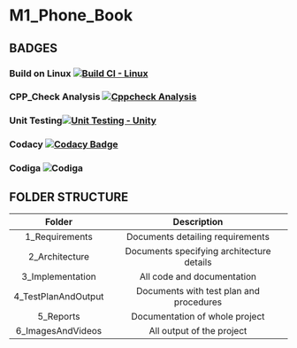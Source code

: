 # M1_Phone_Book

## BADGES

### Build on Linux [![Build CI - Linux](https://github.com/sridharankv/M1_Phone_Book/actions/workflows/c-cpp.yml/badge.svg)](https://github.com/sridharankv/M1_Phone_Book/actions/workflows/c-cpp.yml)
### CPP_Check Analysis [![Cppcheck Analysis](https://github.com/sridharankv/M1_Phone_Book/actions/workflows/cpp_check_analysis.yml/badge.svg)](https://github.com/sridharankv/M1_Phone_Book/actions/workflows/cpp_check_analysis.yml)
### Unit Testing[![Unit Testing - Unity](https://github.com/sridharankv/M1_Phone_Book/actions/workflows/unit_testing.yml/badge.svg)](https://github.com/sridharankv/M1_Phone_Book/actions/workflows/unit_testing.yml)
### Codacy [![Codacy Badge](https://app.codacy.com/project/badge/Grade/3af8c190618e4aa09646b6c24818721f)](https://www.codacy.com/gh/sridharankv/M1_Phone_Book/dashboard?utm_source=github.com&amp;utm_medium=referral&amp;utm_content=sridharankv/M1_Phone_Book&amp;utm_campaign=Badge_Grade)
### Codiga ![Codiga](https://api.codiga.io/project/32395/status/svg)
## FOLDER STRUCTURE
| Folder | Description | 
| :----: | :---------: |
| 1_Requirements | Documents detailing requirements |
| 2_Architecture | Documents specifying architecture details |
| 3_Implementation | All code and documentation |
| 4_TestPlanAndOutput | Documents with test plan and procedures |
| 5_Reports | Documentation of whole project |
| 6_ImagesAndVideos | All output of the project |


 
